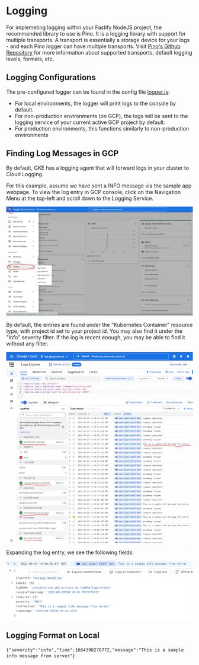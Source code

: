 # **Logging**

For implemeting logging within your Fastify NodeJS project, the recommended library to use is Pino. It is a logging library with support for
multiple transports. A transport is essentially a storage device for your logs - and each Pino logger can have multiple transports.
Visit [Pino's Github Repository](https://github.com/pinojs/pino) for more information about supported transports, default logging levels, formats, etc.

## **Logging Configurations**

The pre-configured logger can be found in the config file [logger.js](../app/src/logger.js):

- For local environments, the logger will print logs to the console by default.
- For non-production environments (on GCP), the logs will be sent to the logging service of your current active GCP project by default.
- For production environments, this functions similarly to non-production environments

## **Finding Log Messages in GCP**

By default, GKE has a logging agent that will forward logs in your cluster to Cloud Logging.

For this example, assume we have sent a INFO message via the sample app webpage. To view the log entry in GCP console, click on the Navigation Menu at the top-left and scroll down to the Logging Service.

![alt text](nodeLogs1.jpg)

By default, the entries are found under the "Kubernetes Container" resource type, with project id set to your project id. You may also find it under the "Info" severity filter. If the log is recent enough, you may be able to find it without any filter.

![alt text](nodeFastifyLogs2.PNG)

Expanding the log entry, we see the following fields:

![alt text](nodeFastifyLogsExpand.PNG)

## **Logging Format on Local**
```
{"severity":"info","time":1664398270772,"message":"This is a sample info message from server"}
```
